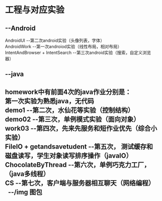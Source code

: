 工程与对应实验
======================
--Android
----------------------------------
AndroidUI --第二次android实验（头像列表，字体）<br>
AndroidWork --第一次androiod实验（线性布局，相对布局）<br>
IntentAndBrowser + IntentSearch --第三次android实验（搜索，自定义浏览器）<br>

--java
----------------------------------
homework中有前面4次的java作业分别是：<br>
第一次实验为熟悉java，无代码<br>
demo1 --第二次，水仙花等实验（控制结构）<br>
demo02 --第三次，单例模式实验（面向对象）<br>
work03 --第四次，先来先服务和短作业优先（综合小实验）<br>
FileIO + getandsavetudent --第五次， 测试缓存和磁盘读写，学生对象读写排序操作（javaIO）<br>
ChocolateByThread --第六次，单例巧克力工厂，（java多线程）<br>
CS --第七次，客户端与服务器相互聊天（网络编程）<br>
 
--/img 图包
---------------------------------
